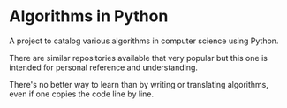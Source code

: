 # Algorithms in Python

A project to catalog various algorithms in computer science using Python.

There are similar repositories available that very popular but this one is intended for personal reference and understanding.

There's no better way to learn than by writing or translating algorithms, even if one copies the code line by line.